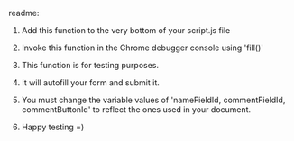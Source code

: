 readme:


1. Add this function to the very bottom of your script.js file


2. Invoke this function in the Chrome debugger console using 'fill()'


3. This function is for testing purposes.


4. It will autofill your form and submit it.


5. You must change the variable values of 'nameFieldId, commentFieldId, commentButtonId' to reflect the ones used in your document.

6. Happy testing =)